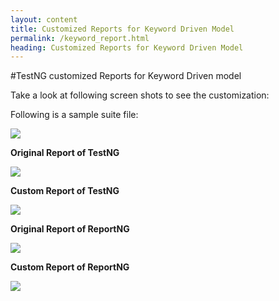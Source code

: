 ```yaml
---
layout: content
title: Customized Reports for Keyword Driven Model
permalink: /keyword_report.html
heading: Customized Reports for Keyword Driven Model
---
```

#TestNG customized Reports for Keyword Driven model

Take a look at following screen shots to see the customization:
<br/>

Following is a sample suite file:

<img src="{{site.base_url}}/images/GoogleKeywordSuite.png"/>

**Original Report of TestNG**

<img src="{{site.base_url}}/images/original-test-report.png"/>
<br/>

**Custom Report of TestNG**

<img src="{{site.base_url}}/images/custom-test-report.png"/>
<br/>

**Original Report of ReportNG**

<img src="{{site.base_url}}/images/reportng-original-test-report.png"/>

<br/>

**Custom Report of ReportNG**

<img src="{{site.base_url}}/images/reportng-custom-test-report.png"/>
<br/>